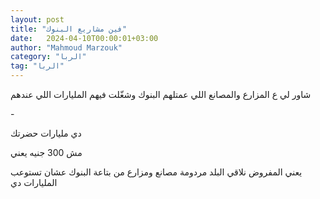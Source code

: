 ```yaml
---
layout: post
title: "فين مشاريع البنوك"
date:   2024-04-10T00:00:01+03:00
author: "Mahmoud Marzouk"
category: "الربا"
tag: "الربا"
---
```



شاور لي ع المزارع والمصانع اللي عمتلهم البنوك وشغّلت فيهم
المليارات اللي عندهم

\-

دي مليارات حضرتك

مش 300 جنيه يعني

يعني المفروض نلاقي البلد مردومة مصانع ومزارع من بتاعة
البنوك عشان تستوعب المليارات دي
